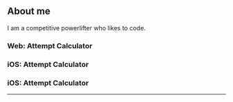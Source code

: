 ## About me

I am a competitive powerlifter who likes to code.

### Web: Attempt Calculator

### iOS: Attempt Calculator

### iOS: Attempt Calculator

* * *


